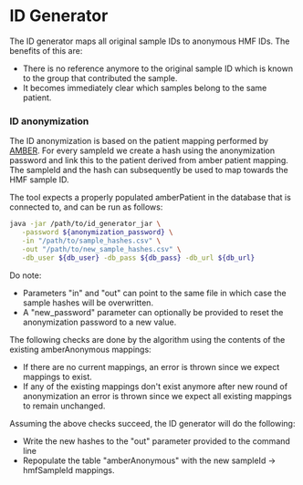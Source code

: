 # ID Generator

The ID generator maps all original sample IDs to anonymous HMF IDs. The benefits of this are:
 - There is no reference anymore to the original sample ID which is known to the group that contributed the sample.
 - It becomes immediately clear which samples belong to the same patient.
 
 ### ID anonymization
 
The ID anonymization is based on the patient mapping performed by [AMBER](../amber/README.md).
For every sampleId we create a hash using the anonymization password and link this to the patient derived from amber patient mapping.
The sampleId and the hash can subsequently be used to map towards the HMF sample ID.

The tool expects a properly populated amberPatient in the database that is connected to, and can be run as follows:
 ```bash
java -jar /path/to/id_generator_jar \
    -password ${anonymization_password} \
    -in "/path/to/sample_hashes.csv" \
    -out "/path/to/new_sample_hashes.csv" \
    -db_user ${db_user} -db_pass ${db_pass} -db_url ${db_url}
 ```

Do note:
 - Parameters "in" and "out" can point to the same file in which case the sample hashes will be overwritten.
 - A "new_password" parameter can optionally be provided to reset the anonymization password to a new value.  

The following checks are done by the algorithm using the contents of the existing amberAnonymous mappings:
 - If there are no current mappings, an error is thrown since we expect mappings to exist.
 - If any of the existing mappings don't exist anymore after new round of anonymization an error is thrown since we expect all existing mappings to remain unchanged.

Assuming the above checks succeed, the ID generator will do the following:
 - Write the new hashes to the "out" parameter provided to the command line
 - Repopulate the table "amberAnonymous" with the new sampleId -> hmfSampleId mappings.


 
   